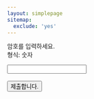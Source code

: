 ```yaml
---
layout: simplepage
sitemap:
  exclude: 'yes'
---
```


<p>
암호를 입력하세요. <br>
형식: 숫자 <br>
  
  <form action = '/answer1.php' autocomplete='off'>
    <input id = 'passcode' type='text' required><br><br>
    <input type = 'submit' value = '제출합니다.'>
  </form>
</p>

